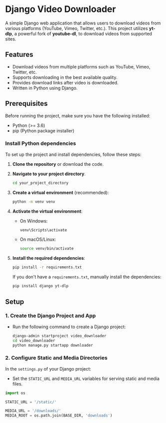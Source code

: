 # Django Video Downloader

A simple Django web application that allows users to download videos from various platforms (YouTube, Vimeo, Twitter, etc.). This project utilizes **yt-dlp**, a powerful fork of **youtube-dl**, to download videos from supported sites.

## Features

- Download videos from multiple platforms such as YouTube, Vimeo, Twitter, etc.
- Supports downloading in the best available quality.
- Provides download links after video is downloaded.
- Written in Python using Django.

## Prerequisites

Before running the project, make sure you have the following installed:

- Python (>= 3.6)
- pip (Python package installer)

### Install Python dependencies

To set up the project and install dependencies, follow these steps:

1. **Clone the repository** or download the code.
2. **Navigate to your project directory**.

    ```bash
    cd your_project_directory
    ```

3. **Create a virtual environment** (recommended):

    ```bash
    python -m venv venv
    ```

4. **Activate the virtual environment**:

    - On Windows:
        ```bash
        venv\Scripts\activate
        ```

    - On macOS/Linux:
        ```bash
        source venv/bin/activate
        ```

5. **Install the required dependencies**:

    ```bash
    pip install -r requirements.txt
    ```

    If you don't have a `requirements.txt`, manually install the dependencies:

    ```bash
    pip install django yt-dlp
    ```

## Setup

### 1. Create the Django Project and App

- Run the following command to create a Django project:

    ```bash
    django-admin startproject video_downloader
    cd video_downloader
    python manage.py startapp downloader
    ```

### 2. Configure Static and Media Directories

In the `settings.py` of your Django project:

- Set the `STATIC_URL` and `MEDIA_URL` variables for serving static and media files.

```python
import os

STATIC_URL = '/static/'

MEDIA_URL = '/downloads/'
MEDIA_ROOT = os.path.join(BASE_DIR, 'downloads')
